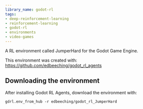 ```yaml
---
library_name: godot-rl
tags:
- deep-reinforcement-learning
- reinforcement-learning
- godot-rl
- environments
- video-games
---
```


A RL environment called JumperHard for the Godot Game Engine.

This environment was created with: https://github.com/edbeeching/godot_rl_agents 


## Downloading the environment 

After installing Godot RL Agents, download the environment with: 

```
gdrl.env_from_hub -r edbeeching/godot_rl_JumperHard
```



